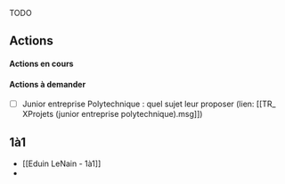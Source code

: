TODO

## Actions
#### Actions en cours

#### Actions à demander
- [ ] Junior entreprise Polytechnique : quel sujet leur proposer (lien: [[TR_ XProjets (junior entreprise polytechnique).msg]])

## 1à1

- [[Eduin LeNain - 1à1]]
- 